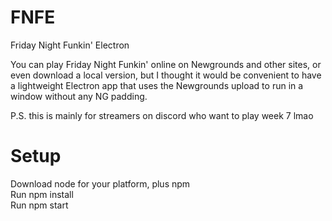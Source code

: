 # FNFE
Friday Night Funkin' Electron 

You can play Friday Night Funkin' online on Newgrounds and other sites, or even download a local version, but I thought it would be convenient to have a lightweight Electron app that uses the Newgrounds upload to run in a window without any NG padding.  
  
P.S. this is mainly for streamers on discord who want to play week 7 lmao

# Setup
Download node for your platform, plus npm  
Run npm install  
Run npm start 
